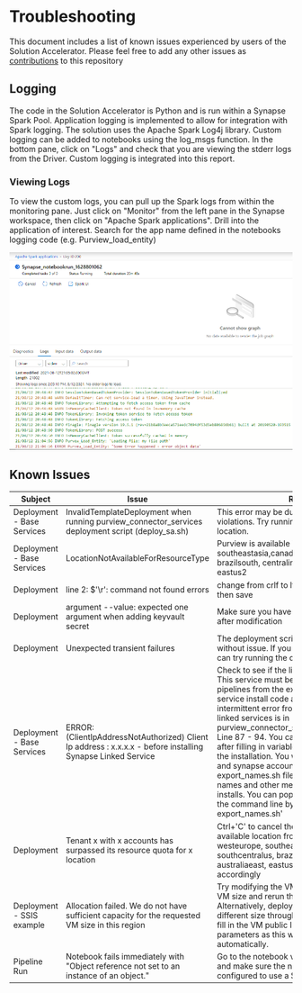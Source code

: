 # Troubleshooting
This document includes a list of known issues experienced by users of the Solution Accelerator. Please feel free to add any other issues as [contributions](./CONTRIBUTING.md) to this repository

## Logging

The code in the Solution Accelerator is Python and is run within a Synapse Spark Pool. Application logging is implemented to allow for integration with Spark logging. The solution uses the Apache Spark Log4j library. Custom logging can be added to notebooks using the log_msgs function. In the bottom pane, click on "Logs" and check that you are viewing the stderr logs from the Driver. Custom logging is integrated into this report.

### Viewing Logs

To view the custom logs, you can pull up the Spark logs from within the monitoring pane.  Just click on "Monitor" from the left pane in the Synapse workspace, then click on "Apache Spark applications". Drill into the application of interest. Search for the app name defined in the notebooks logging code (e.g. Purview_load_entity)

![spark_logging.png](./assets/images/spark_logging.png)

## Known Issues

Subject | Issue | Resolution
---------|---------|----------
 Deployment - Base Services| InvalidTemplateDeployment when running purview_connector_services deployment script (deploy_sa.sh) | This error may be due to resource quota violations.  Try running again in a different location.
 Deployment - Base Services | LocationNotAvailableForResourceType | Purview is available in eastus, westeurope, southeastasia,canadacentral, southcentralus, brazilsouth, centralindia,uksouth, australiaeast, eastus2
 Deployment | line 2: $'\r': command not found errors | change from crlf to lf for script file in code and then save
 Deployment | argument --value: expected one argument when adding keyvault secret | Make sure you have saved the settings.sh file after modification
 Deployment | Unexpected transient failures | The deployment scripts can be run multiple times without issue.  If you get a transient failure, you can try running the deployment script again
 Deployment - Base Services | ERROR: (ClientIpAddressNotAuthorized) Client Ip address : x.x.x.x - before installing Synapse Linked Service | Check to see if the linked service was installed. This service must be installed in order to import pipelines from the examples. Run the linked service install code again manually. This is an intermittent error from Azure. The line to install linked services is in purview_connector_services/deploy/deploy_sa.sh Line 87 - 94. You can run the relevant script after filling in variables, or just delete and retry the installation. You will need the storage account and synapse account names. Hint: The export_names.sh file contains all the service names and other metadata for use in example installs. You can populate all these variables at the command line by running 'source export_names.sh'
 Deployment | Tenant x with x accounts has surpassed its resource quota for x location | Ctrl+'C' to cancel the install, pick another available location from the following: eastus, westeurope, southeastasia,canadacentral, southcentralus, brazilsouth, centralindia,uksouth, australiaeast, eastus2. Modify the settings.sh file accordingly
 Deployment - SSIS example | Allocation failed. We do not have sufficient capacity for the requested VM size in this region | Try modifying the VM ARM template to another VM size and rerun the deploy_ssis.sh script. Alternatively, deploy a SQL Server VM of a different size through the portal. You will need to fill in the VM public IP where needed in pipeline parameters as this will not be filled in automatically.
 Pipeline Run | Notebook fails immediately with "Object reference not set to an instance of an object." | Go to the notebook view in Synapse Workspace and make sure the notebook that failed is configured to use a Spark Pool.
